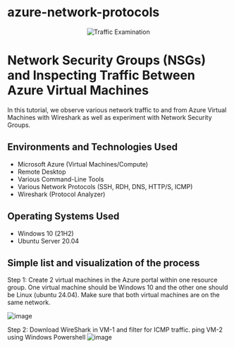 # azure-network-protocols
<p align="center">
<img src="https://i.imgur.com/Ua7udoS.png" alt="Traffic Examination"/>
</p>

<h1>Network Security Groups (NSGs) and Inspecting Traffic Between Azure Virtual Machines</h1>
In this tutorial, we observe various network traffic to and from Azure Virtual Machines with Wireshark as well as experiment with Network Security Groups. <br />

<h2>Environments and Technologies Used</h2>

- Microsoft Azure (Virtual Machines/Compute)
- Remote Desktop
- Various Command-Line Tools
- Various Network Protocols (SSH, RDH, DNS, HTTP/S, ICMP)
- Wireshark (Protocol Analyzer)

<h2>Operating Systems Used </h2>

- Windows 10 (21H2)
- Ubuntu Server 20.04

<h2>Simple list and visualization of the process</h2>

Step 1: Create 2 virtual machines in the Azure portal within one resource group. One virtual machine should be Windows 10 and the other one should be Linux (ubuntu 24.04). Make sure that both virtual machines are on the same network.

![image](https://github.com/user-attachments/assets/8350af70-f914-403e-bee5-7bc6a88554f1)

Step 2: Download WireShark in VM-1 and filter for ICMP traffic. ping VM-2 using Windows Powershell
![image](https://github.com/user-attachments/assets/d95d2270-d706-43c3-9c33-cc96bb7eefa3)


